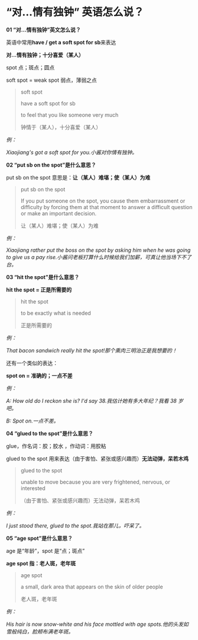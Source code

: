 # “对...情有独钟” 英语怎么说？

**01 “对...情有独钟”英文怎么说？**

英语中常用**have / get a soft spot for sb**来表达

**对...情有独钟；十分喜爱（某人）**

spot 点；斑点；圆点

soft spot = weak spot 弱点，薄弱之点

> soft spot
>
> have a soft spot for sb
>
> to feel that you like someone very much
>
> 钟情于（某人），十分喜爱（某人）

_例：_

_Xiaojiang's got a soft spot for you.小酱对你情有独钟。_

**02 “put sb on the spot”是什么意思？**

put sb on the spot 意思是：**让（某人）难堪；使（某人）为难**

> put sb on the spot
>
> If you put someone on the spot, you cause them embarrassment or difficulty by forcing them at that moment to answer a difficult question or make an important decision.
>
> 让（某人）难堪；使（某人）为难

_例：_

_Xiaojiang rather put the boss on the spot by asking him when he was going to give us a pay rise.小酱问老板打算什么时候给我们加薪，可真让他当场下不了台。_

**03 “hit the spot”是什么意思？**

**hit the spot = 正是所需要的**

> hit the spot
>
> to be exactly what is needed
>
> 正是所需要的

_例：_

_That bacon sandwich really hit the spot!那个熏肉三明治正是我想要的！_

还有一个类似的表达：

**spot on = 准确的；一点不差**

_例：_

_A: How old do I reckon she is? I'd say 38.我估计她有多大年纪？我看 38 岁吧。_

_B: Spot on.一点不差。_

**04 “glued to the spot”是什么意思？**

glue，作名词：胶；胶水 ，作动词：用胶粘

glued to the spot 用来表达（由于害怕、紧张或感兴趣而）**无法动弹，呆若木鸡**

> glued to the spot
>
> unable to move because you are very frightened, nervous, or interested
>
> （由于害怕、紧张或感兴趣而）无法动弹，呆若木鸡

_例：_

_I just stood there, glued to the spot.我站在那儿，吓呆了。_

**05 “age spot”是什么意思？**

age 是“年龄”，spot 是“点；斑点”

**age spot 指：老人斑，老年斑**

> age spot
>
> a small, dark area that appears on the skin of older people
>
> 老人斑，老年斑

_例：_

_His hair is now snow-white and his face mottled with age spots.他的头发如雪般纯白，脸颊布满老年斑。_
